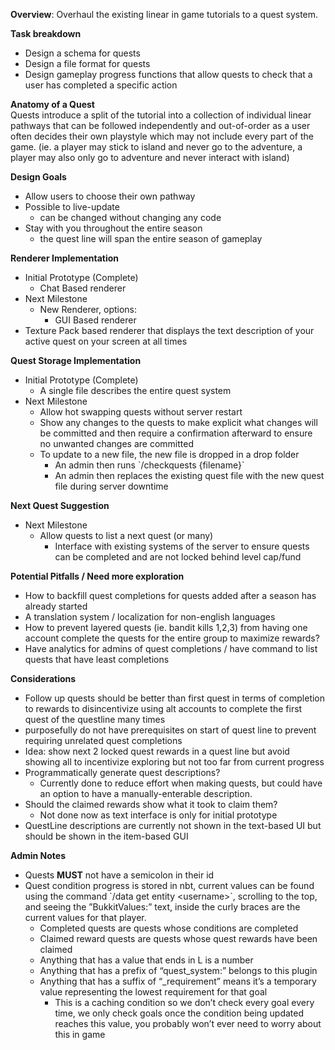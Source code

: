 **Overview**: Overhaul the existing linear in game tutorials to a quest system.

**Task breakdown**

- Design a schema for quests  
- Design a file format for quests  
- Design gameplay progress functions that allow quests to check that a user has completed a specific action

**Anatomy of a Quest**  
Quests introduce a split of the tutorial into a collection of individual linear pathways that can be followed independently and out-of-order as a user often decides their own playstyle which may not include every part of the game. (ie. a player may stick to island and never go to the adventure, a player may also only go to adventure and never interact with island)

**Design Goals**

- Allow users to choose their own pathway  
- Possible to live-update  
  - can be changed without changing any code  
- Stay with you throughout the entire season  
  - the quest line will span the entire season of gameplay

**Renderer Implementation**

- Initial Prototype (Complete)  
  - Chat Based renderer  
- Next Milestone  
  - New Renderer, options:  
    - GUI Based renderer  
- Texture Pack based renderer that displays the text description of your active quest on your screen at all times

**Quest Storage Implementation**

- Initial Prototype (Complete)  
  - A single file describes the entire quest system  
- Next Milestone  
  - Allow hot swapping quests without server restart  
  - Show any changes to the quests to make explicit what changes will be committed and then require a confirmation afterward to ensure no unwanted changes are committed  
  - To update to a new file, the new file is dropped in a drop folder  
    - An admin then runs \`/checkquests {filename}\`  
    - An admin then replaces the existing quest file with the new quest file during server downtime

**Next Quest Suggestion**

- Next Milestone  
  - Allow quests to list a next quest (or many)  
    - Interface with existing systems of the server to ensure quests can be completed and are not locked behind level cap/fund

**Potential Pitfalls / Need more exploration**

- How to backfill quest completions for quests added after a season has already started  
- A translation system / localization for non-english languages  
- How to prevent layered quests (ie. bandit kills 1,2,3) from having one account complete the quests for the entire group to maximize rewards?  
- Have analytics for admins of quest completions / have command to list quests that have least completions

**Considerations**

- Follow up quests should be better than first quest in terms of completion to rewards to disincentivize using alt accounts to complete the first quest of the questline many times  
- purposefully do not have prerequisites on start of quest line to prevent requiring unrelated quest completions  
- Idea: show next 2 locked quest rewards in a quest line but avoid showing all to incentivize exploring but not too far from current progress  
- Programmatically generate quest descriptions?  
  - Currently done to reduce effort when making quests, but could have an option to have a manually-enterable description.  
- Should the claimed rewards show what it took to claim them?  
  - Not done now as text interface is only for initial prototype  
- QuestLine descriptions are currently not shown in the text-based UI but should be shown in the item-based GUI

**Admin Notes**

- Quests **MUST** not have a semicolon in their id  
- Quest condition progress is stored in nbt, current values can be found using the command \`/data get entity \<username\>\`, scrolling to the top, and seeing the ”BukkitValues:” text, inside the curly braces are the current values for that player.  
  - Completed quests are quests whose conditions are completed  
  - Claimed reward quests are quests whose quest rewards have been claimed  
  - Anything that has a value that ends in L is a number  
  - Anything that has a prefix of “quest\_system:” belongs to this plugin  
  - Anything that has a suffix of “\_requirement” means it’s a temporary value representing the lowest requirement for that goal  
    - This is a caching condition so we don’t check every goal every time, we only check goals once the condition being updated reaches this value, you probably won’t ever need to worry about this in game